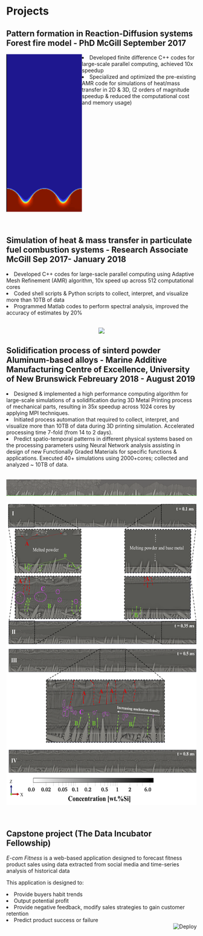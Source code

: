 <h1>Projects</h1>

<h2>Pattern formation in Reaction-Diffusion systems Forest fire model - PhD McGill September 2017</h2>

<img src="./comb_seaweeds.gif" align="left" width="200px"/>

<li>Developed finite difference C++ codes for large-scale parallel computing, achieved 10x speedup</li>
<li>Specialized and optimized the pre-existing AMR code for simulations of heat/mass transfer in 2D &
     3D, (2 orders of magnitude speedup & reduced the computational cost and memory usage)
</li>


<br clear="left"/>
<br><br>


<h2>Simulation of heat & mass transfer in particulate fuel combustion systems - Research Associate McGill Sep 2017- January 2018</h2>

 <li>Developed C++ codes for large-sacle parallel computing using Adaptive Mesh Refinement (AMR) algorithm, 10x speed up    
      across 512 computational cores</li>
<li>Coded shell scripts & Python scripts to collect, interpret, and visualize more than 10TB of data</li>
<li>Programmed Matlab codes to perform spectral analysis, improved the accuracy of estimates by 20%</li>

<!--![ Alt text](stock_combust_anim.gif) [](stock_combust_anim.gif)-->
<br clear="down"/>

<p align="center">
<img src="stock_combust_anim.gif">
</p>


<h2>Solidification process of sinterd powder Aluminum-based alloys - Marine Additive Manufacturing Centre of Excellence, University of New Brunswick Febreuary 2018 - August 2019 </h2>
     
<li>Designed & implemented a high performance computing algorithm for large-scale simulations of a solidification during 3D Metal Printing process of mechanical parts, resulting in 35x speedup across 1024 cores by applying MPI techniques.</li> 
     
<li>Initiated process automation that required to collect, interpret, and visualize more than 10TB of data during 3D printing simulation. Accelerated processing time 7-fold (from 14 to 2 days).</li> 
     
<li>Predict spatio-temporal patterns in different physical systems based on the processing parameters using Neural Network analysis assisting in design of new Functionally Graded Materials for specific functions & applications. Executed 40+ simulations using 2000+cores; collected and analyzed ~ 10TB of data.</li>

<!--![ Alt text](Solidifcation.gif) [](Solidifcation.gif)-->
<br clear="down"/>

<p align="center">
<img src="Solidifcation.gif" width="800"/>
</p>

<p align="center">
  <img src="./cover_photo.png" width="600" height="800"/>
  <!--<img src="./cover_photo.png"/>-->
</p>

<br clear="down">

<h2>Capstone project (The Data Incubator Fellowship)</h2>

<em>E-com Fitness</em> is a web-based application designed to forecast fitness product sales using data extracted from social media and time-series analysis of historical data

This application is designed to:

<li>Provide buyers habit trends</li>
<li>Output potential profit</li>
<li>Provide negative feedback, modify sales strategies to gain customer retention</li>
<li>Predict product success or failure</li>
<a href="https://heroku.com/deploy">
  <img  align="right"  src="https://www.herokucdn.com/deploy/button.svg" alt="Deploy">
</a>
